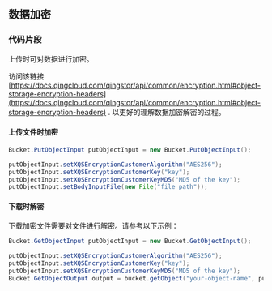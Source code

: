 ## 数据加密

### 代码片段

上传时可对数据进行加密。

访问该链接 [https://docs.qingcloud.com/qingstor/api/common/encryption.html#object-storage-encryption-headers](https://docs.qingcloud.com/qingstor/api/common/encryption.html#object-storage-encryption-headers) .
以更好的理解数据加密解密的过程。

#### 上传文件时加密

```java
Bucket.PutObjectInput putObjectInput = new Bucket.PutObjectInput();

putObjectInput.setXQSEncryptionCustomerAlgorithm("AES256");
putObjectInput.setXQSEncryptionCustomerKey("key");
putObjectInput.setXQSEncryptionCustomerKeyMD5("MD5 of the key");
putObjectInput.setBodyInputFile(new File("file path"));

```

#### 下载时解密

下载加密文件需要对文件进行解密。请参考以下示例：

```java
Bucket.GetObjectInput putObjectInput = new Bucket.GetObjectInput();

putObjectInput.setXQSEncryptionCustomerAlgorithm("AES256");
putObjectInput.setXQSEncryptionCustomerKey("key");
putObjectInput.setXQSEncryptionCustomerKeyMD5("MD5 of the key");
Bucket.GetObjectOutput output = bucket.getObject("your-object-name", putObjectInput);
```
